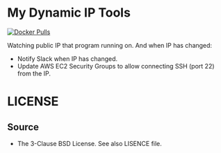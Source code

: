 # My Dynamic IP Tools

[![Docker Pulls](https://img.shields.io/docker/pulls/kitsuyui/dynamic-ip-tools.svg)](https://hub.docker.com/r/kitsuyui/dynamic-ip-tools/)

Watching public IP that program running on.
And when IP has changed:

- Notify Slack when IP has changed.
- Update AWS EC2 Security Groups to allow connecting SSH (port 22) from the IP.

# LICENSE

## Source

- The 3-Clause BSD License. See also LISENCE file.
